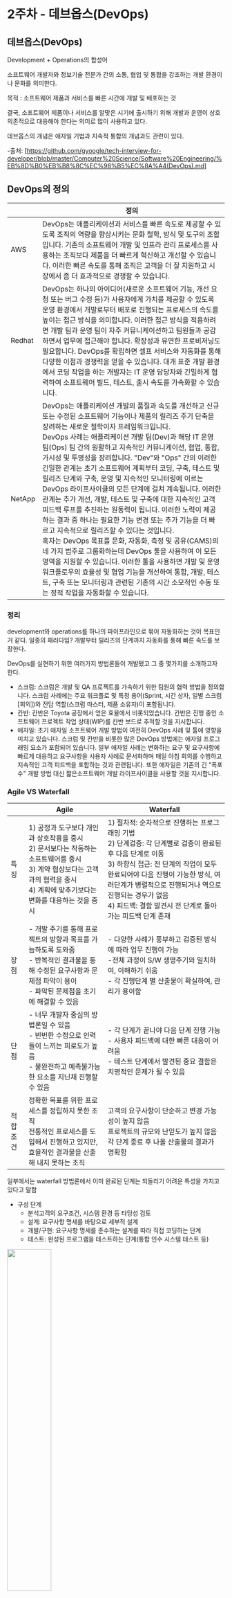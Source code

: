 # 2주차 - 데브옵스(DevOps)

## 데브옵스(DevOps)

Development + Operations의 합성어

소프트웨어 개발자와 정보기술 전문가 간의 소통, 협업 및 통합을 강조하는 개발 환경이나 문화를 의미한다.

목적 : 소프트웨어 제품과 서비스를 빠른 시간에 개발 및 배포하는 것

결국, 소프트웨어 제품이나 서비스를 알맞은 시기에 출시하기 위해 개발과 운영이 상호 의존적으로 대응해야 한다는 의미로 많이 사용하고 있다.

데브옵스의 개념은 애자일 기법과 지속적 통합의 개념과도 관련이 있다.

<!-- 애자일 기법
실질적인 코딩을 기반으로 일정한 주기에 따라 지속적으로 프로토타입을 형성하고, 필요한 요구사항을 파악하며 이에 따라 즉시 수정사항을 적용하여 결과적으로 하나의 큰 소프트웨어를 개발하는 적응형 개발 방법

지속적 통합
통합 작업을 초기부터 계속 수행해서 지속적으로 소프트웨어의 품질 제어를 적용하는 것 -->

-출처: [https://github.com/gyoogle/tech-interview-for-developer/blob/master/Computer%20Science/Software%20Engineering/%EB%8D%B0%EB%B8%8C%EC%98%B5%EC%8A%A4(DevOps).md]

## DevOps의 정의
| | 정의 |
| --- | --- |
| AWS | DevOps는 애플리케이션과 서비스를 빠른 속도로 제공할 수 있도록 조직의 역량을 향상시키는 문화 철학, 방식 및 도구의 조합입니다. 기존의 소프트웨어 개발 및 인프라 관리 프로세스를 사용하는 조직보다 제품을 더 빠르게 혁신하고 개선할 수 있습니다. 이러한 빠른 속도를 통해 조직은 고객을 더 잘 지원하고 시장에서 좀 더 효과적으로 경쟁할 수 있습니다. |
| Redhat | DevOps는 하나의 아이디어(새로운 소프트웨어 기능, 개선 요청 또는 버그 수정 등)가 사용자에게 가치를 제공할 수 있도록 운영 환경에서 개발로부터 배포로 진행되는 프로세스의 속도를 높이는 접근 방식을 의미합니다. 이러한 접근 방식을 적용하려면 개발 팀과 운영 팀이 자주 커뮤니케이션하고 팀원들과 공감하면서 업무에 접근해야 합니다. 확장성과 유연한 프로비저닝도 필요합니다. DevOps를 확립하면 셀프 서비스와 자동화를 통해 다양한 이점과 경쟁력을 얻을 수 있습니다. 대개 표준 개발 환경에서 코딩 작업을 하는 개발자는 IT 운영 담당자와 긴밀하게 협력하여 소프트웨어 빌드, 테스트, 출시 속도를 가속화할 수 있습니다. |
| NetApp | DevOps는 애플리케이션 개발의 품질과 속도를 개선하고 신규 또는 수정된 소프트웨어 기능이나 제품의 릴리즈 주기 단축을 장려하는 새로운 철학이자 프레임워크입니다. <br>DevOps 사례는 애플리케이션 개발 팀(Dev)과 해당 IT 운영 팀(Ops) 팀 간의 원활하고 지속적인 커뮤니케이션, 협업, 통합, 가시성 및 투명성을 장려합니다. "Dev"와 "Ops" 간의 이러한 긴밀한 관계는 초기 소프트웨어 계획부터 코딩, 구축, 테스트 및 릴리즈 단계와 구축, 운영 및 지속적인 모니터링에 이르는 DevOps 라이프사이클의 모든 단계에 걸쳐 계속됩니다. 이러한 관계는 추가 개선, 개발, 테스트 및 구축에 대한 지속적인 고객 피드백 루프를 추진하는 원동력이 됩니다. 이러한 노력이 제공하는 결과 중 하나는 필요한 기능 변경 또는 추가 기능을 더 빠르고 지속적으로 릴리즈할 수 있다는 것입니다. <br> 혹자는 DevOps 목표를 문화, 자동화, 측정 및 공유(CAMS)의 네 가지 범주로 그룹화하는데 DevOps 툴을 사용하여 이 모든 영역을 지원할 수 있습니다. 이러한 툴을 사용하면 개발 및 운영 워크플로우의 효율성 및 협업 기능을 개선하여 통합, 개발, 테스트, 구축 또는 모니터링과 관련된 기존의 시간 소모적인 수동 또는 정적 작업을 자동화할 수 있습니다. |

### 정리
development와 operations를 하나의 파이프라인으로 묶어 자동화하는 것이 목표인 거 같다. 일종의 패러다임?
개발부터 릴리즈의 단계까지 자동화를 통해 빠른 속도를 보장한다.


DevOps를 실현하기 위한 여러가지 방법론들이 개발됐고 그 중 몇가지를 소개하고자 한다.
- 스크럼: 스크럼은 개발 및 QA 프로젝트를 가속하기 위한 팀원의 협력 방법을 정의합니다. 스크럼 사례에는 주요 워크플로 및 특정 용어(Sprint, 시간 상자, 일별 스크럼\[회의\])와 전담 역할(스크럼 마스터, 제품 소유자)이 포함됩니다.
- 칸반: 칸반은 Toyota 공장에서 얻은 효율에서 비롯되었습니다. 칸반은 진행 중인 소프트웨어 프로젝트 작업 상태(WIP)를 칸반 보드로 추적할 것을 지시합니다.
- 애자일: 초기 애자일 소프트웨어 개발 방법이 여전히 DevOps 사례 및 툴에 영향을 미치고 있습니다. 스크럼 및 칸반을 비롯한 많은 DevOps 방법에는 애자일 프로그래밍 요소가 포함되어 있습니다. 일부 애자일 사례는 변화하는 요구 및 요구사항에 빠르게 대응하고 요구사항을 사용자 사례로 문서화하며 매일 아침 회의를 수행하고 지속적인 고객 피드백을 포함하는 것과 관련됩니다. 또한 애자일은 기존의 긴 "폭포수" 개발 방법 대신 짧은소프트웨어 개발 라이프사이클을 사용할 것을 지시합니다.


### Agile VS Waterfall
| | Agile | Waterfall |
| --- | --- | --- |
| 특징 | 1) 공정과 도구보다 개인과 상호작용을 중시 <br> 2) 문서보다는 작동하는 소프트웨어를 중시 <br> 3) 계약 협상보다는 고객과의 협력을 중시 <br> 4) 계획에 맞추기보다는 변화를 대응하는 것을 중시 | 1) 절차적: 순차적으로 진행하는 프로그래밍 기법 <br> 2) 단계검증: 각 단계별로 검증이 완료된 후 다음 단계로 이동 <br> 3) 하향식 접근: 전 단계의 작업이 모두 완료되어야 다음 진행이 가능한 방식, 여러단계가 병렬적으로 진행되거나 역으로 진행되는 경우가 없음 <br> 4) 피드백: 결함 발견시 전 단계로 돌아가는 피드백 단계 존재 |
| 장점 | - 개발 주기를 통해 프로젝트의 방향과 목표를 가늠하도록 도와줌 <br> - 반복적인 결과물을 통해 수정된 요구사항과 문제점 파악이 용이 <br> - 파악된 문제점을 초기에 해결할 수 있음 | - 다양한 사례가 풍부하고 검증된 방식에 따라 업무 진행이 가능 <br> -전체 과정이 S/W 생명주기와 일치하여, 이해하기 쉬움 <br> - 각 진행단계 별 산출물이 확실하여, 관리가 용이함 |
| 단점 | - 너무 개발자 중심의 방법론일 수 있음 <br> - 빈번한 수정으로 인력들이 느끼는 피로도가 높음 <br> - 불완전하고 예측불가능한 요소를 지닌채 진행할 수 있음 | - 각 단계가 끝나야 다음 단계 진행 가능 <br> - 사용자 피드백에 대한 빠른 대응이 어려움 <br> - 테스트 단계에서 발견된 중요 결함은 치명적인 문제가 될 수 있음 |
| 적합 조건 | 정확한 목표를 위한 프로세스를 정립하지 못한 조직 <br> 전통적인 프로세스를 도입해서 진행하고 있지만, 효율적인 결과물을 산출해 내지 못하는 조직 | 고객의 요구사항이 단순하고 변경 가능성이 높지 않음 <br> 프로젝트의 규모와 난읻도가 높지 않음 <br> 각 단계 종료 후 나올 산출물의 결과가 명확함 |

일부에서는 waterfall 방법론에서 이미 완료된 단계는 되돌리기 어려운 특성을 가지고 있다고 말함

- 구성 단계
    - 분석고객의 요구조건, 시스템 환경 등 타당성 검토
    - 설계: 요구사항 명세를 바탕으로 세부적 설계
    - 개발/구현: 요구사항 명세를 준수하는 설계를 따라 직접 코딩하는 단계
    - 테스트: 완성된 프로그램을 테스트하는 단계(통합 인수 시스템 테스트 등)

<img width="45%" style="display: inline;" src="https://www.seguetech.com/wp-content/uploads/2013/07/segue-blog-waterfall-vs-agile-which-is-right-development-methodology-for-your-project.png">

-출처: https://www.seguetech.com/waterfall-vs-agile-methodology/  

<img width="45%" src="https://bldrdigital.com/wp-content/uploads/2020/10/xWaterfall-methodology-Vs-Agile-methodology.jpeg.pagespeed.ic.Xem1r9K4gs.webp">

-출처: https://bldrdigital.com/cloud/ci-cd-intro/attachment/waterfall-methodology-vs-agile-methodology/

## CI/CD

개발 방법론 이후 중요하게 연결되는 것이 CI와 CD다.

### CI (Continuous Integration: 지속적 통합)

    빌드/테스트 자동화 과정
    애플리케이션에 대한 새로운 코드 변경 사항이 정기적으로 빌드 및 테스트되어 공유 리포지토리에 통합되므로 여러 명의 개발자가 동시에 애플리케이션 개발과 관련된 코드 작업을 할 경우 서로 충돌할 수 있는 문제를 해결할 수 있다.

    지속적 통합은 소스/버전 관리 시스템에 대한 변경 사항을 정기적으로 커밋하여 모든 사람에게 동일 작업 기반을 제공하는 것으로 시작합니다.

    커밋할 때마다 빌드와 일련의 자동 테스트가 이루어져 동작을 확인하고 변경으로 인해 문제가 생기는 부분이 없도록 보장합니다.

### CD (Continuous Delivery: 지속적 제공(?) / Continuous Deploy: 지속적 배포)

    빌드, 테스트 및 배포

![CI/CD Flow](https://www.redhat.com/cms/managed-files/styles/wysiwyg_full_width/s3/ci-cd-flow-desktop_edited_0.png?itok=TzgJwj6p)

-출처: redhat